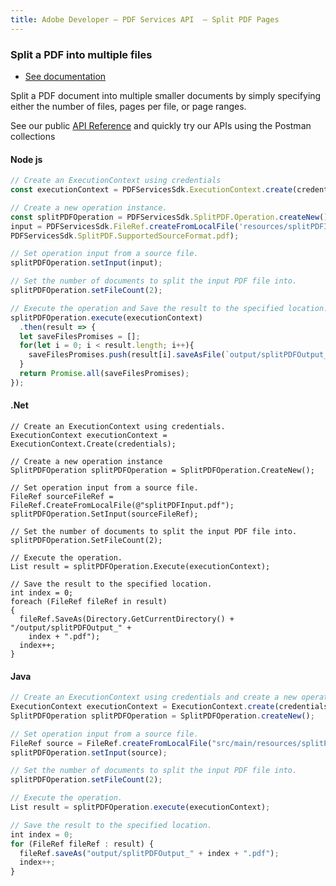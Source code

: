 ```yaml
---
title: Adobe Developer — PDF Services API  — Split PDF Pages
---
```


<TextBlock slots="heading, buttons, text, text1" theme="dark" hasCodeBlock className="bgBlue link linking"/>

### Split a PDF into multiple files

- [See documentation](/document-services/docs/overview/pdf-services-api/howtos/split-pdf/)

Split a PDF document into multiple smaller documents by simply specifying either the number of files, pages per file, or page ranges.

See our public [API Reference](https://documentcloud.adobe.com/document-services/index.html#post-splitPDF) and quickly try our APIs using the Postman collections

<CodeBlock slots="heading, code" repeat="3" languages="js,.net,java" />

#### Node js

```js
// Create an ExecutionContext using credentials
const executionContext = PDFServicesSdk.ExecutionContext.create(credentials);

// Create a new operation instance.
const splitPDFOperation = PDFServicesSdk.SplitPDF.Operation.createNew(),
input = PDFServicesSdk.FileRef.createFromLocalFile('resources/splitPDFInput.pdf',
PDFServicesSdk.SplitPDF.SupportedSourceFormat.pdf);

// Set operation input from a source file.
splitPDFOperation.setInput(input);

// Set the number of documents to split the input PDF file into.
splitPDFOperation.setFileCount(2);

// Execute the operation and Save the result to the specified location.
splitPDFOperation.execute(executionContext)
  .then(result => {
  let saveFilesPromises = [];
  for(let i = 0; i < result.length; i++){
    saveFilesPromises.push(result[i].saveAsFile(`output/splitPDFOutput_${i}.pdf`));
  }
  return Promise.all(saveFilesPromises);
});
```

#### .Net

```clike
// Create an ExecutionContext using credentials.
ExecutionContext executionContext = ExecutionContext.Create(credentials);

// Create a new operation instance
SplitPDFOperation splitPDFOperation = SplitPDFOperation.CreateNew();

// Set operation input from a source file.
FileRef sourceFileRef = FileRef.CreateFromLocalFile(@"splitPDFInput.pdf");
splitPDFOperation.SetInput(sourceFileRef);

// Set the number of documents to split the input PDF file into.
splitPDFOperation.SetFileCount(2);

// Execute the operation.
List result = splitPDFOperation.Execute(executionContext);

// Save the result to the specified location.
int index = 0;
foreach (FileRef fileRef in result)
{
  fileRef.SaveAs(Directory.GetCurrentDirectory() + "/output/splitPDFOutput_" +
    index + ".pdf");
  index++;
}
```

#### Java

```javascript
// Create an ExecutionContext using credentials and create a new operation instance.
ExecutionContext executionContext = ExecutionContext.create(credentials);
SplitPDFOperation splitPDFOperation = SplitPDFOperation.createNew();

// Set operation input from a source file.
FileRef source = FileRef.createFromLocalFile("src/main/resources/splitPDFInput.pdf");
splitPDFOperation.setInput(source);

// Set the number of documents to split the input PDF file into.
splitPDFOperation.setFileCount(2);

// Execute the operation.
List result = splitPDFOperation.execute(executionContext);

// Save the result to the specified location.
int index = 0;
for (FileRef fileRef : result) {
  fileRef.saveAs("output/splitPDFOutput_" + index + ".pdf");
  index++;
}
```
